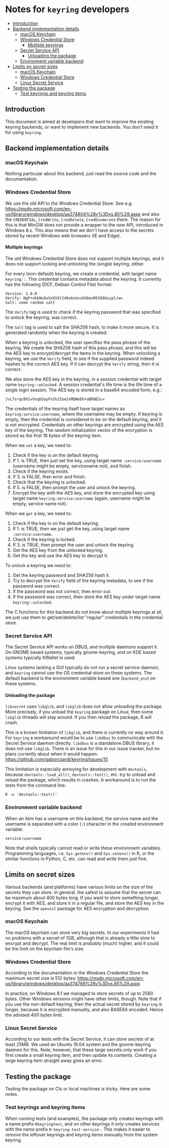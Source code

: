
# Notes for `keyring` developers

   * [Introduction](#introduction)
   * [Backend implementation details](#backend-implementation-details)
      * [macOS Keychain](#macos-keychain)
      * [Windows Credential Store](#windows-credential-store)
         * [Multiple keyrings](#multiple-keyrings)
      * [Secret Service API](#secret-service-api)
         * [Unloading the package](#unloading-the-package)
      * [Environment variable backend](#environment-variable-backend)
   * [Limits on secret sizes](#limits-on-secret-sizes)
      * [macOS Keychain](#macos-keychain-1)
      * [Windows Credential Store](#windows-credential-store-1)
      * [Linux Secret Service](#linux-secret-service)
   * [Testing the package](#testing-the-package)
      * [Test keyrings and keyring items](#test-keyrings-and-keyring-items)

## Introduction

This document is aimed at developers that want to improve the
existing keyring backends, or want to implement new backends.
You don't need it for using `keyring`.

## Backend implementation details

### macOS Keychain

Nothing particular about this backend, just read the source code
and the documentation.

### Windows Credential Store

We use the *old* API to the Windows Credential Store. See e.g.
https://msdn.microsoft.com/en-us/library/windows/desktop/aa374804%28v%3Dvs.85%29.aspx
and also the `CREDENTIAL`, `CredWrite`, `CredDelete`, `CredEnumerate` there.
The reason for this is that MinGW does not provide a wrapper to the
*new* API, introduced in Windows 8.x. This also means that we don't have
access to the secrets stored by recent Windows web browsers (IE and Edge).

#### Multiple keyrings

The *old* Windows Credential Store does not support multiple keyrings,
and it does not support locking and unlocking the (single) keyring, either.

For every (non-default) keyring, we create a credential, with target name
`keyring::`. This credential contains metadata about the keyring. It
currently has the following (DCF, Debian Control File) format:

```
Version: 1.0.0
Verify: NgF+vkkNsOoSnXVXt249u6xknskhDasMIhE8Uuzpl/w=
Salt: some random salt
```

The `Verify` tag is used to check if the keyring password that was
specified to unlock the keyring, was correct.

The `Salt` tag is used to salt the SHA256 hash, to make it more secure.
It is generated randomly when the keyring is created.

When a keyring is unlocked, the user specifies the pass phrase of the
keyring. We create the SHA256 hash of this pass phrase, and this will be the
AES key to encrypt/decrypt the items in the keyring. When unlocking a
keyring, we use the `Verify` field, to see if the supplied password indeed
hashes to the correct AES key. If it can decrypt the `Verify` string, then
it is correct.

We also store the AES key in the keyring, in a session credential with
target name `keyring::unlocked`. A session credential's life time is the
life time of a single login session. The AES key is stored in a base64
encoded form, e.g.:

```
JvL7srqc0X1vVnqbSayFnIkJZoe2xMOWoDh+aBR9DJc=
```

The credentials of the keyring itself have target names as
`keyring:service:username`, where the username may be empty.
If keyring is empty, then the credential is considered to be
on the default keyring, and it is not encrypted. Credentials on
other keyrings are encrypted using the AES key of the keyring.
The random initialization vector of the encryption is stored as the
first 16 bytes of the keyring item.

When we `set` a key, we need to:

1. Check if the key is on the default keyring.
2. If 1. is TRUE, then just set the key, using target name
   `:service:username` (username might be empty, servicename not),
   and finish.
3. Check if the keyring exists.
4. If 3. is FALSE, then error and finish.
5. Check that the keyring is unlocked.
6. If 5. is FALSE, then prompt the user and unlock the keyring.
7. Encrypt the key with the AES key, and store the encrypted
   key using target name `keyring:service:username` (again, username
   might be empty, service name not).

When we `get` a key, we need to:

1. Check if the key is on the default keyring.
2. If 1. is TRUE, then we just get the key, using target name
   `:service:username`.
3. Check if the keyring is locked.
4. If 3. is TRUE, then prompt the user and unlock the keyring.
5. Get the AES key from the unlocked keyring.
6. Get the key and use the AES key to decrypt it.

To unlock a keyring we need to:

1. Get the keyring password and SHA256 hash it.
2. Try to decrypt the `Verify` field of the keyring metadata,
   to see if the password was correct.
3. If the password was not correct, then error out.
4. If the password was correct, then store the AES key under target
   name `keyring::unlocked`.

The C functions for this backend do not know about multiple
keyrings at all, we just use them to get/set/delete/list "regular"
credentials in the credential store.

### Secret Service API

The Secret Service API works on DBUS, and multiple daemons support it.
On GNOME based systems, typically gnome-keyring, and on KDE based
systems typically KWallet is used.

Linux systems lacking a GUI typically do not run a secret service daemon,
and `keyring` cannot use the OS credential store on these systems.
The default backend is the environment variable based one (`backend_env`)
on these systems.

#### Unloading the package

`libsecret` uses `libglib`, and `libglib` does not allow unloading
the package. More precisely, if you unload the `keyring` package on
Linux, then some `libglib` threads will stay around. If you then
reload the package, R will crash.

This is a known limitation of `libglib`, and there is currently no
way around it. For `keyring` a workaround would be to use `libdbus`
to communicate with the Secret Service daemon directly. `libdbus` is
a standalone DBUS library, it does not use `libglib`. There is an
issue for this in our issue tracker, but no plans currently about when
it would happen: https://github.com/gaborcsardi/keyring/issues/15

This limitation is especially annoying for development with `devtools`,
because `devtools::load_all()`, `devtools::test()`, etc. try to
unload and reload the package, which results in crashes. A workaround
is to run the tests from the command line:

```
R -e 'devtools::test()'
```

### Environment variable backend

When an item has a username on this backend, the service name and the
username is separated with a color (`:`) character in the created
environment variable:

```
service:username
```

Note that shells typically cannot read or write these environment
variables. Programming languages, i.e. `Sys.getenv()` and `Sys.setenv()`
in R, or the similar functions in Python, C, etc. can read and write
them just fine.

## Limits on secret sizes

Various backends (and platforms) have various limits on the size of
the secrets they can store. In general, the safest to assume that the
secret can be maximum about 400 bytes long. If you want to store something
longer, encrypt it with AES, and store it in a regular file, and store the
AES key in the keyring. See the `openssl` package for AES encryption
and decryption.

### macOS Keychain

The macOS keychain can store very big secrets. In our experiments it had
no problems with a secret of 1GB, although that is already a little slow
to encrypt and decrypt. The real limit is probably (much) higher, and it
could be the limit on the keychain file's size.

### Windows Credential Store

According to the documentation in the Windows Credential Store the
maximum secret size is 512 bytes:
https://msdn.microsoft.com/en-us/library/windows/desktop/aa374788%28v%3Dvs.85%29.aspx

In practice, on Windows 8.1 we managed to store secrets of up to 2560 bytes.
Other Windows versions might have other limits, though. Note that if you
use the non-default keyring, then the actual secret stored by `keyring` is
longer, because it is encrypted manually, and also BASE64 encoded. Hence the
advised 400 bytes limit.

### Linux Secret Service

According to our tests with the Secret Service, it can store secrets of at
least 25MB. We used an Ubuntu 16.04 system and the gnome-keyring daemon
for this. Note, however, that these large secrets only work if you first
create a small keyring item, and then update its contents. Creating a
large keyring item straight away gives an error.

## Testing the package

Testing the package on CIs or local machines is tricky. Here are some
notes.

### Test keyrings and keyring items

When running tests (and examples), the package only creates keyrings
with a name prefix `Rkeyringtest`, and on other keyrings it only creates
services with the name prefix `R-keyring-test-service-`. This makes
it easier to remove the leftover keyrings and keyring items manually
from the system keyring.
